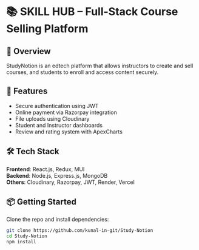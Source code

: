 # 📚 SKILL HUB – Full-Stack Course Selling Platform

## 🚀 Overview
StudyNotion is an edtech platform that allows instructors to create and sell courses, and students to enroll and access content securely.

## 🔧 Features
- Secure authentication using JWT
- Online payment via Razorpay integration
- File uploads using Cloudinary
- Student and Instructor dashboards
- Review and rating system with ApexCharts

## 🛠️ Tech Stack
**Frontend**: React.js, Redux, MUI  
**Backend**: Node.js, Express.js, MongoDB  
**Others**: Cloudinary, Razorpay, JWT, Render, Vercel

## 📦 Getting Started
Clone the repo and install dependencies:
```bash
git clone https://github.com/kunal-in-git/Study-Notion
cd Study-Notion
npm install
